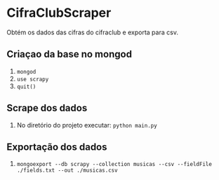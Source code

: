 CifraClubScraper
================

Obtém os dados das cifras do cifraclub e exporta para csv.

Criaçao da base no mongod
-------------------------

1. ``` mongod ```
2. ``` use scrapy ```
3. ``` quit() ```

Scrape dos dados
----------------

1. No diretório do projeto executar: ```python main.py```

Exportação dos dados
--------------------

1. ```mongoexport --db scrapy --collection musicas --csv --fieldFile ./fields.txt --out ./musicas.csv```
